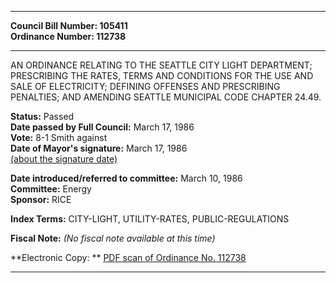 * * * * *  
  
**Council Bill Number: [](#h0)[](#h2)105411**   
**Ordinance Number: 112738**  
  
* * * * *  
  
AN ORDINANCE RELATING TO THE SEATTLE CITY LIGHT DEPARTMENT; PRESCRIBING THE RATES, TERMS AND CONDITIONS FOR THE USE AND SALE OF ELECTRICITY; DEFINING OFFENSES AND PRESCRIBING PENALTIES; AND AMENDING SEATTLE MUNICIPAL CODE CHAPTER 24.49.  
  
**Status:** Passed   
**Date passed by Full Council:** March 17, 1986   
**Vote:** 8-1 Smith against   
**Date of Mayor's signature:** March 17, 1986   
[(about the signature date)](/~public/approvaldate.htm)   
  
  
**Date introduced/referred to committee:** March 10, 1986   
**Committee:** Energy   
**Sponsor:** RICE   
  
**Index Terms:** CITY-LIGHT, UTILITY-RATES, PUBLIC-REGULATIONS  
  
**Fiscal Note:** *(No fiscal note available at this time)*  
  
**Electronic Copy: ** [PDF scan of Ordinance No. 112738](/~archives/Ordinances/Ord_112738.pdf)  
  
* * * * *  
